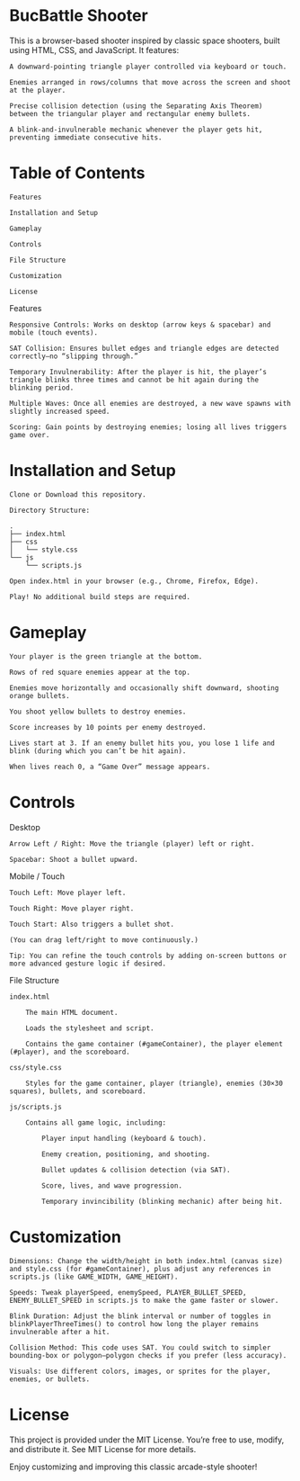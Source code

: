# BucBattle Shooter

This is a browser-based shooter inspired by classic space shooters, built using HTML, CSS, and JavaScript. It features:

    A downward-pointing triangle player controlled via keyboard or touch.

    Enemies arranged in rows/columns that move across the screen and shoot at the player.

    Precise collision detection (using the Separating Axis Theorem) between the triangular player and rectangular enemy bullets.

    A blink-and-invulnerable mechanic whenever the player gets hit, preventing immediate consecutive hits.

# Table of Contents

    Features

    Installation and Setup

    Gameplay

    Controls

    File Structure

    Customization

    License

Features

    Responsive Controls: Works on desktop (arrow keys & spacebar) and mobile (touch events).

    SAT Collision: Ensures bullet edges and triangle edges are detected correctly—no “slipping through.”

    Temporary Invulnerability: After the player is hit, the player’s triangle blinks three times and cannot be hit again during the blinking period.

    Multiple Waves: Once all enemies are destroyed, a new wave spawns with slightly increased speed.

    Scoring: Gain points by destroying enemies; losing all lives triggers game over.

# Installation and Setup

    Clone or Download this repository.

    Directory Structure:

    .
    ├── index.html
    ├── css
    │   └── style.css
    └── js
        └── scripts.js

    Open index.html in your browser (e.g., Chrome, Firefox, Edge).

    Play! No additional build steps are required.

# Gameplay

    Your player is the green triangle at the bottom.

    Rows of red square enemies appear at the top.

    Enemies move horizontally and occasionally shift downward, shooting orange bullets.

    You shoot yellow bullets to destroy enemies.

    Score increases by 10 points per enemy destroyed.

    Lives start at 3. If an enemy bullet hits you, you lose 1 life and blink (during which you can’t be hit again).

    When lives reach 0, a “Game Over” message appears.

# Controls
Desktop

    Arrow Left / Right: Move the triangle (player) left or right.

    Spacebar: Shoot a bullet upward.

Mobile / Touch

    Touch Left: Move player left.

    Touch Right: Move player right.

    Touch Start: Also triggers a bullet shot.

    (You can drag left/right to move continuously.)

    Tip: You can refine the touch controls by adding on-screen buttons or more advanced gesture logic if desired.

File Structure

    index.html

        The main HTML document.

        Loads the stylesheet and script.

        Contains the game container (#gameContainer), the player element (#player), and the scoreboard.

    css/style.css

        Styles for the game container, player (triangle), enemies (30×30 squares), bullets, and scoreboard.

    js/scripts.js

        Contains all game logic, including:

            Player input handling (keyboard & touch).

            Enemy creation, positioning, and shooting.

            Bullet updates & collision detection (via SAT).

            Score, lives, and wave progression.

            Temporary invincibility (blinking mechanic) after being hit.

# Customization

    Dimensions: Change the width/height in both index.html (canvas size) and style.css (for #gameContainer), plus adjust any references in scripts.js (like GAME_WIDTH, GAME_HEIGHT).

    Speeds: Tweak playerSpeed, enemySpeed, PLAYER_BULLET_SPEED, ENEMY_BULLET_SPEED in scripts.js to make the game faster or slower.

    Blink Duration: Adjust the blink interval or number of toggles in blinkPlayerThreeTimes() to control how long the player remains invulnerable after a hit.

    Collision Method: This code uses SAT. You could switch to simpler bounding-box or polygon–polygon checks if you prefer (less accuracy).

    Visuals: Use different colors, images, or sprites for the player, enemies, or bullets.

# License

This project is provided under the MIT License. You’re free to use, modify, and distribute it. See MIT License for more details.

Enjoy customizing and improving this classic arcade-style shooter!

